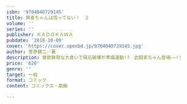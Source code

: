 ```yaml
---
isbn: '9784040729145'
title: 賢者ちゃんは悟ってない！　２
volume: ''
series: ''
publisher: ＫＡＤＯＫＡＷＡ
pubdate: '2018-10-09'
cover: 'https://cover.openbd.jp/9784040729145.jpg'
author: 菅原健二／著
description: 食欲無限な大食いで隕石破壊が準備運動!?　武闘家ちゃん登場――!!
price: '620'
genre: ''
target: 一般
format: コミック
content: コミックス・劇画

---
```

